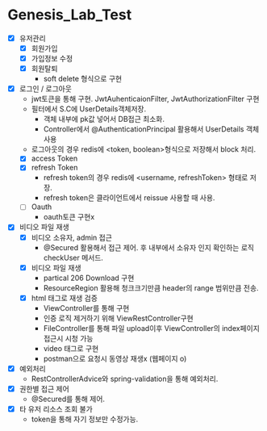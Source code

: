 # Genesis_Lab_Test

- [x] 유저관리
  - [x] 회원가입
  - [x] 가입정보 수정
  - [x] 회원탈퇴
    - soft delete 형식으로 구현
- [x] 로그인 / 로그아웃
  - jwt토큰을 통해 구현. JwtAuhenticaionFilter, JwtAuthorizationFilter 구현
  - 필터에서 S.C에 UserDetails객체저장.
    - 객체 내부에 pk값 넣어서 DB접근 최소화.
    - Controller에서 @AuthenticationPrincipal 활용해서 UserDetails 객체 사용
  - 로그아웃의 경우 redis에 <token, boolean>형식으로 저장해서 block 처리.
  - [x] access Token
  - [x] refresh Token
    - refresh token의 경우 redis에 <username, refreshToken> 형태로 저장.
    - refresh token은 클라이언트에서 reissue 사용할 때 사용.
  - [ ] Oauth
    - oauth토큰 구현x
- [x] 비디오 파일 재생
  - [x] 비디오 소유자, admin 접근 
    - @Secured 활용해서 접근 제어. 후 내부에서 소유자 인지 확인하는 로직 checkUser 메서드.
  - [x] 비디오 파일 재생
    - partical 206 Download 구현
    - ResourceRegion 활용해 청크크기만큼 header의 range 범위만큼 전송.
  - [x] html 태그로 재생 검증
    - ViewController를 통해 구현
    - 인증 로직 제거하기 위해 ViewRestController구현
    - FileController를 통해 파일 upload이후 ViewController의 index페이지 접근시 시청 가능
    - video 태그로 구현
    - postman으로 요청시 동영상 재생x (웹페이지 o)
- [x] 예외처리
  - RestControllerAdvice와 spring-validation을 통해 예외처리.
- [x] 권한별 접근 제어
  - @Secured를 통해 제어.
- [x] 타 유저 리소스 조회 불가
  - token을 통해 자기 정보만 수정가능.
